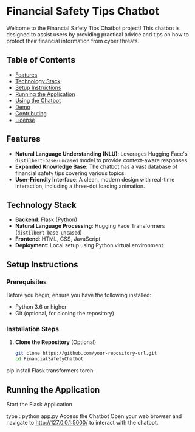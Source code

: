 # Financial Safety Tips Chatbot

Welcome to the Financial Safety Tips Chatbot project! This chatbot is designed to assist users by providing practical advice and tips on how to protect their financial information from cyber threats.

## Table of Contents
- [Features](#features)
- [Technology Stack](#technology-stack)
- [Setup Instructions](#setup-instructions)
- [Running the Application](#running-the-application)
- [Using the Chatbot](#using-the-chatbot)
- [Demo](#demo)
- [Contributing](#contributing)
- [License](#license)

## Features
- **Natural Language Understanding (NLU)**: Leverages Hugging Face's `distilbert-base-uncased` model to provide context-aware responses.
- **Expanded Knowledge Base**: The chatbot has a vast database of financial safety tips covering various topics.
- **User-Friendly Interface**: A clean, modern design with real-time interaction, including a three-dot loading animation.

## Technology Stack
- **Backend**: Flask (Python)
- **Natural Language Processing**: Hugging Face Transformers (`distilbert-base-uncased`)
- **Frontend**: HTML, CSS, JavaScript
- **Deployment**: Local setup using Python virtual environment

## Setup Instructions

### Prerequisites
Before you begin, ensure you have the following installed:
- Python 3.6 or higher
- Git (optional, for cloning the repository)

### Installation Steps
1. **Clone the Repository** (Optional)
   ```bash
   git clone https://github.com/your-repository-url.git
   cd FinancialSafetyChatbot

pip install Flask transformers torch

## Running the Application

Start the Flask Application

type : python app.py
Access the Chatbot
Open your web browser and navigate to http://127.0.0.1:5000/ to interact with the chatbot.
